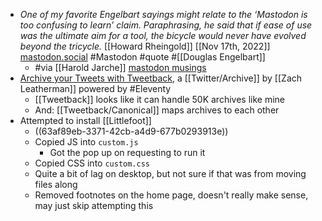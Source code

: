 - *One of my favorite Engelbart sayings might relate to the ‘Mastodon is too confusing to learn’ claim. Paraphrasing, he said that if ease of use was the ultimate aim for a tool, the bicycle would never have evolved beyond the tricycle.* [[Howard Rheingold]] [[Nov 17th, 2022]] [mastodon.social](https://mastodon.social/@hrheingold/109361602358234331) #Mastodon #quote #[[Douglas Engelbart]]
	- #via [[Harold Jarche]] [mastodon musings](https://jarche.com/2022/12/mastodon-musings/)
- [Archive your Tweets with Tweetback](https://www.zachleat.com/web/tweetback/), a [[Twitter/Archive]] by [[Zach Leatherman]] powered by #Eleventy
	- [[Tweetback]] looks like it can handle 50K archives like mine
	- And: [[Tweetback/Canonical]] maps archives to each other
- Attempted to install [[Littlefoot]]
	- ((63af89eb-3371-42cb-a4d9-677b0293913e))
	- Copied JS into `custom.js`
		- Got the pop up on requesting to run it
	- Copied CSS into `custom.css`
	- Quite a bit of lag on desktop, but not sure if that was from moving files along
	- Removed footnotes on the home page, doesn't really make sense, may just skip attempting this
